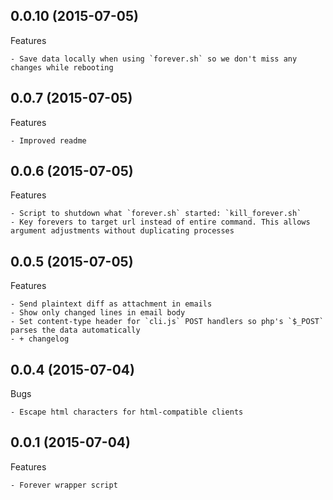 ## 0.0.10 (2015-07-05)

Features

	- Save data locally when using `forever.sh` so we don't miss any changes while rebooting



## 0.0.7 (2015-07-05)

Features

	- Improved readme



## 0.0.6 (2015-07-05)

Features

	- Script to shutdown what `forever.sh` started: `kill_forever.sh`
	- Key forevers to target url instead of entire command. This allows argument adjustments without duplicating processes



## 0.0.5 (2015-07-05)

Features

	- Send plaintext diff as attachment in emails
	- Show only changed lines in email body
	- Set content-type header for `cli.js` POST handlers so php's `$_POST` parses the data automatically
	- + changelog



## 0.0.4 (2015-07-04)

Bugs

	- Escape html characters for html-compatible clients



## 0.0.1 (2015-07-04)

Features

	- Forever wrapper script
